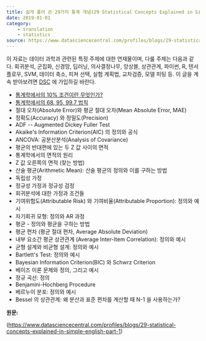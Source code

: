 ```yaml
---
title: 쉽게 풀어 쓴 29가지 통계 개념(29 Statistical Concepts Explained in Simple English)
date: 2019-01-01
category: 
    - translation 
    - statistics
source: https://www.datasciencecentral.com/profiles/blogs/29-statistical-concepts-explained-in-simple-english-part-1
---
```


이 자료는 데이터 과학과 관련된 특정 주제에 대한 연재물이며, 다룰 주제는 다음과 같다. 회귀분석, 군집화, 신경망, 딥러닝, 의사결정나무, 앙상블, 상관관계, 파이썬, R, 텐서플로우, SVM, 데이터 축소, 피쳐 선택, 실험 계획법, 교차검증, 모델 피팅 등. 이 글을 계속 받아보려면 [DSC](https://www.datasciencecentral.com/profiles/blogs/check-out-our-dsc-newsletter) 에 가입하길 바란다.

* [통계학에서의 10% 조건이란 무엇인가?](<https://chukycheese.github.io/translation/statistics/ten-condition/>)
* [통계학에서의 68, 95, 99.7 법칙](<https://chukycheese.github.io/translation/statistics/general-rules-in-statistics/>)
* 절대 오차(Absolute Error)와 평균 절대 오차(Mean Absolute Error, MAE)
* 정확도(Accuracy) 와 정밀도(Precision)
* ADF -- Augmented Dickey Fuller Test
* Akaike's Information Criterion(AIC) 의 정의와 공식
* ANCOVA: 공분산분석(Analysis of Covariance)
* 평균의 반대편에 있는 두 Z 값 사이의 면적
* 통계학에서의 면적의 원리
* Z 값 오른쪽의 면적 (찾는 방법)
* 산술 평균(Arithmetic Mean): 산술 평균의 정의와 이를 구하는 방법
* 독립성 가정
* 정규성 가정과 정규성 검정
* 회귀분석에 대한 가정과 조건들
* 기여위험도(Attributable Risk) 와 기여비율(Attributable Proportion): 정의와 예시
* 자기회귀 모형: 정의와 AR 과정
* 평균 - 정의와 평균을 구하는 방법
* 평균 편차 (평균 절대 편차, Average Absolute Deviation)
* 내부 요소간 평균 상관관계 (Average Inter-Item Correlation): 정의와 예시
* 균형 설계와 비균형 설계: 정의와 예시
* Bartlett's Test: 정의와 예시
* Bayesian Information Criterion(BIC) 와 Schwrz Criterion
* 베이즈 이론 문제와 정의, 그리고 예시
* 정규 곡선: 정의
* Benjamini-Hochberg Procedure
* 베르누이 분포: 정의와 예시
* Bessel 의 상관관계: 왜 분산과 표준 편차를 계산할 때 N-1 을 사용하는가?

**원문:**

(https://www.datasciencecentral.com/profiles/blogs/29-statistical-concepts-explained-in-simple-english-part-1)
